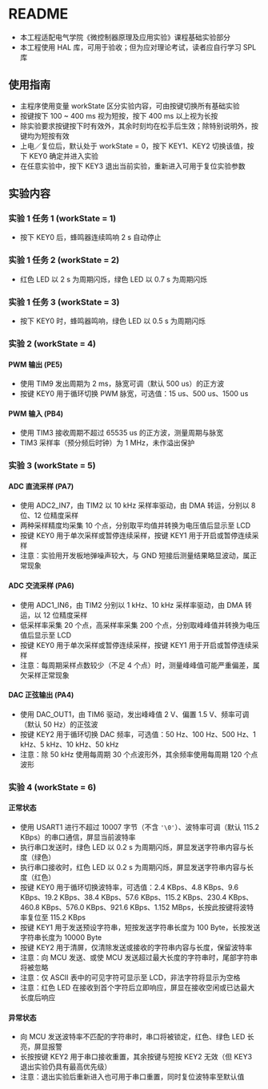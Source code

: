 # README

* 本工程适配电气学院《微控制器原理及应用实验》课程基础实验部分
* 本工程使用 HAL 库，可用于验收；但为应对理论考试，读者应自行学习 SPL 库

## 使用指南

* 主程序使用变量 workState 区分实验内容，可由按键切换所有基础实验
* 按键按下 100 ~ 400 ms 视为短按，按下 400 ms 以上视为长按
* 除实验要求按键按下时有效外，其余时刻均在松手后生效；除特别说明外，按键均为短按有效
* 上电／复位后，默认处于 workState = 0，按下 KEY1、KEY2 切换该值，按下 KEY0 确定并进入实验
* 在任意实验中，按下 KEY3 退出当前实验，重新进入可用于复位实验参数

## 实验内容

### 实验 1 任务 1 (workState = 1)

* 按下 KEY0 后，蜂鸣器连续鸣响 2 s 自动停止

### 实验 1 任务 2 (workState = 2)

* 红色 LED 以 2 s 为周期闪烁，绿色 LED 以 0.7 s 为周期闪烁

### 实验 1 任务 3 (workState = 3)

* 按下 KEY0 时，蜂鸣器鸣响，绿色 LED 以 0.5 s 为周期闪烁

### 实验 2 (workState = 4)

#### PWM 输出 (PE5)

* 使用 TIM9 发出周期为 2 ms，脉宽可调（默认 500 us）的正方波
* 按键 KEY0 用于循环切换 PWM 脉宽，可选值：15 us、500 us、1500 us

#### PWM 输入 (PB4)

* 使用 TIM3 接收周期不超过 65535 us 的正方波，测量周期与脉宽
* TIM3 采样率（预分频后时钟）为 1 MHz，未作溢出保护

### 实验 3 (workState = 5)

#### ADC 直流采样 (PA7)

* 使用 ADC2_IN7，由 TIM2 以 10 kHz 采样率驱动，由 DMA 转运，分别以 8 位、12 位精度采样
* 两种采样精度均采集 10 个点，分别取平均值并转换为电压值后显示至 LCD
* 按键 KEY0 用于单次采样或暂停连续采样，按键 KEY1 用于开启或暂停连续采样
* 注意：实验用开发板地弹噪声较大，与 GND 短接后测量结果略显波动，属正常现象

#### ADC 交流采样 (PA6)

* 使用 ADC1_IN6，由 TIM2 分别以 1 kHz、10 kHz 采样率驱动，由 DMA 转运，以 12 位精度采样
* 低采样率采集 20 个点，高采样率采集 200 个点，分别取峰峰值并转换为电压值后显示至 LCD
* 按键 KEY0 用于单次采样或暂停连续采样，按键 KEY1 用于开启或暂停连续采样
* 注意：每周期采样点数较少（不足 4 个点）时，测量峰峰值可能严重偏差，属欠采样正常现象

#### DAC 正弦输出 (PA4)

* 使用 DAC_OUT1，由 TIM6 驱动，发出峰峰值 2 V、偏置 1.5 V、频率可调（默认 50 Hz）的正弦波
* 按键 KEY2 用于循环切换 DAC 频率，可选值：50 Hz、100 Hz、500 Hz、1 kHz、5 kHz、10 kHz、50 kHz
* 注意：除 50 kHz 使用每周期 30 个点波形外，其余频率使用每周期 120 个点波形

### 实验 4 (workState = 6)

#### 正常状态

* 使用 USART1 进行不超过 10007 字节（不含 `'\0'`）、波特率可调（默认 115.2 KBps）的串口通信，屏显当前波特率
* 执行串口发送时，绿色 LED 以 0.2 s 为周期闪烁，屏显发送字符串内容与长度（绿色）
* 执行串口接收时，红色 LED 以 0.2 s 为周期闪烁，屏显发送字符串内容与长度（红色）
* 按键 KEY0 用于循环切换波特率，可选值：2.4 KBps、4.8 KBps、9.6 KBps、19.2 KBps、38.4 KBps、57.6 KBps、115.2 KBps、230.4 KBps、460.8 KBps、576.0 KBps、921.6 KBps、1.152 MBps，长按此按键将波特率复位至 115.2 KBps
* 按键 KEY1 用于发送预设字符串，短按发送字符串长度为 100 Byte，长按发送字符串长度为 10000 Byte
* 按键 KEY2 用于清屏，仅清除发送或接收的字符串内容与长度，保留波特率
* 注意：向 MCU 发送、或使 MCU 发送超过最大长度的字符串时，尾部字符串将被忽略
* 注意：仅 ASCII 表中的可见字符可显示至 LCD，非法字符将显示为空格
* 注意：红色 LED 在接收到首个字符后立即响应，屏显在接收空闲或已达最大长度后响应

#### 异常状态

* 向 MCU 发送波特率不匹配的字符串时，串口将被锁定，红色、绿色 LED 长亮，屏显报警
* 长按按键 KEY2 用于串口接收重置，其余按键与短按 KEY2 无效（但 KEY3 退出实验仍具有最高优先级）
* 注意：退出实验后重新进入也可用于串口重置，同时复位波特率至默认值
